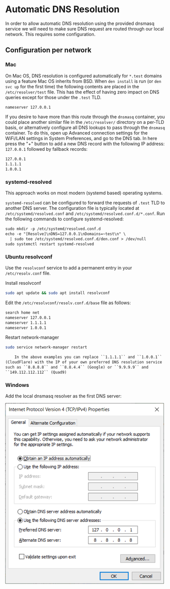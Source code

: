 # Automatic DNS Resolution

In order to allow automatic DNS resolution using the provided dnsmasq service we will need to make sure DNS request are routed through our local network.
This requires some configuration.

## Configuration per network

### Mac

On Mac OS, DNS resolution is configured automatically for `*.test` domains using a feature Mac OS inherits from BSD. When `den install` is run (or `den svc up` for the first time) the following contents are placed in the `/etc/resolver/test` file. This has the effect of having zero impact on DNS queries except for those under the `.test` TLD.

```
nameserver 127.0.0.1
```

If you desire to have more than this route through the `dnsmasq` container, you could place another similar file in the `/etc/resolver/` directory on a per-TLD basis, or alternatively configure all DNS lookups to pass through the `dnsmasq` container. To do this, open up Advanced connection settings for the WiFi/LAN settings in System Preferences, and go to the DNS tab. In here press the "+" button to add a new DNS record with the following IP address: `127.0.0.1` followed by fallback records:

```text
127.0.0.1
1.1.1.1
1.0.0.1
```

### systemd-resolved

This approach works on most modern (systemd based) operating systems.

`systemd-resolved` can be configured to forward the requests of `.test` TLD to another DNS server. The configuration file is typically located at `/etc/systemd/resolved.conf` and `/etc/systemd/resolved.conf.d/*.conf`. Run the following commands to configure systemd-resolved:

    sudo mkdir -p /etc/systemd/resolved.conf.d
    echo -e "[Resolve]\nDNS=127.0.0.1\nDomains=~test\n" \
      | sudo tee /etc/systemd/resolved.conf.d/den.conf > /dev/null
    sudo systemctl restart systemd-resolved

### Ubuntu resolvconf

Use the `resolvconf` service to add a permanent entry in your `/etc/resolv.conf` file.

Install resolvconf

```bash
sudo apt update && sudo apt install resolvconf
```

Edit the `/etc/resolvconf/resolv.conf.d/base` file as follows:

```text
search home net
nameserver 127.0.0.1
nameserver 1.1.1.1
nameserver 1.0.0.1
```

Restart network-manager

```bash
sudo service network-manager restart
```

```{note}
    In the above examples you can replace ``1.1.1.1`` and ``1.0.0.1`` (CloudFlare) with the IP of your own preferred DNS resolution service such as ``8.8.8.8`` and ``8.8.4.4`` (Google) or ``9.9.9.9`` and ``149.112.112.112`` (Quad9)
```

### Windows

Add the local dnsmasq resolver as the first DNS server:

![Windows DNS Configuration](screenshots/123906280-8a09c400-d97c-11eb-9558-cb513f89e4c3.png)
